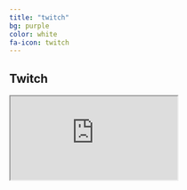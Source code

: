 ```yaml
---
title: "twitch"
bg: purple
color: white
fa-icon: twitch
---
```


## Twitch

<div class="icontain">
  <iframe src="http://player.twitch.tv/?channel={s0urdough}" allowfullscreen></iframe>
</div>
